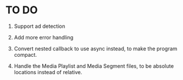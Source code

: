 TO DO
=====

1. Support ad detection

2. Add more error handling

3. Convert nested callback to use async instead, to make the program compact.

4. Handle the Media Playlist and Media Segment files, to be absolute locations instead of relative.
